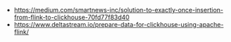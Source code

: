 - https://medium.com/smartnews-inc/solution-to-exactly-once-insertion-from-flink-to-clickhouse-70fd77f83d40
- https://www.deltastream.io/prepare-data-for-clickhouse-using-apache-flink/